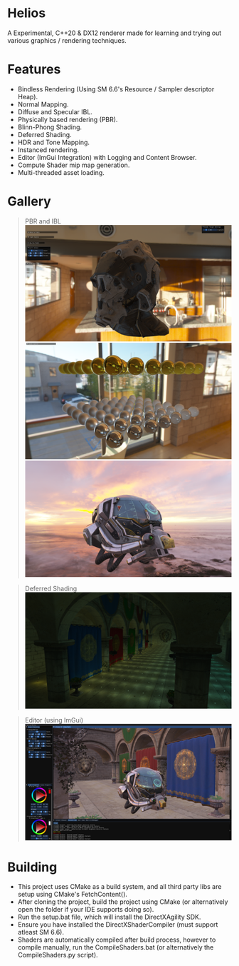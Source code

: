 # Helios

A Experimental, C++20 & DX12 renderer made for learning and trying out various graphics / rendering techniques.

# Features
* Bindless Rendering (Using SM 6.6's Resource / Sampler descriptor Heap).
* Normal Mapping.
* Diffuse and Specular IBL.
* Physically based rendering (PBR).
* Blinn-Phong Shading.
* Deferred Shading.
* HDR and Tone Mapping.
* Instanced rendering.
* Editor (ImGui Integration) with Logging and Content Browser.
* Compute Shader mip map generation.
* Multi-threaded asset loading.

# Gallery
> PBR and IBL
![](Assets/Screenshots/IBL1.png)
![](Assets/Screenshots/IBL2.png)
![](Assets/Screenshots/IBL3.png)

> Deferred Shading
![](Assets/Screenshots/Deferred1.png)

> Editor (using ImGui)
![](Assets/Screenshots/Editor1.png)

# Building
+ This project uses CMake as a build system, and all third party libs are setup using CMake's FetchContent().
+ After cloning the project, build the project using CMake (or alternatively open the folder if your IDE supports doing so).
+ Run the setup.bat file, which will install the DirectXAgility SDK. 
+ Ensure you have installed the DirectXShaderCompiler (must support atleast SM 6.6).
+ Shaders are automatically compiled after build process, however to compile manually, run the CompileShaders.bat (or alternatively the CompileShaders.py script).

